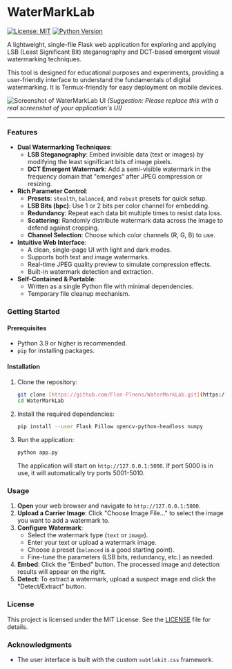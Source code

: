 # WaterMarkLab

[![License: MIT](https://img.shields.io/badge/License-MIT-yellow.svg)](https://opensource.org/licenses/MIT)
[![Python Version](https://img.shields.io/badge/python-3.9+-blue.svg)](https://www.python.org/downloads/)

A lightweight, single-file Flask web application for exploring and applying LSB (Least Significant Bit) steganography and DCT-based emergent visual watermarking techniques.

This tool is designed for educational purposes and experiments, providing a user-friendly interface to understand the fundamentals of digital watermarking. It is Termux-friendly for easy deployment on mobile devices.

![Screenshot of WaterMarkLab UI](https://user-images.githubusercontent.com/YOUR_USER_ID/YOUR_REPO_ID/...)
*(Suggestion: Please replace this with a real screenshot of your application's UI)*

---

### Features

* **Dual Watermarking Techniques**:
    * **LSB Steganography**: Embed invisible data (text or images) by modifying the least significant bits of image pixels.
    * **DCT Emergent Watermark**: Add a semi-visible watermark in the frequency domain that "emerges" after JPEG compression or resizing.
* **Rich Parameter Control**:
    * **Presets**: `stealth`, `balanced`, and `robust` presets for quick setup.
    * **LSB Bits (bpc)**: Use 1 or 2 bits per color channel for embedding.
    * **Redundancy**: Repeat each data bit multiple times to resist data loss.
    * **Scattering**: Randomly distribute watermark data across the image to defend against cropping.
    * **Channel Selection**: Choose which color channels (R, G, B) to use.
* **Intuitive Web Interface**:
    * A clean, single-page UI with light and dark modes.
    * Supports both text and image watermarks.
    * Real-time JPEG quality preview to simulate compression effects.
    * Built-in watermark detection and extraction.
* **Self-Contained & Portable**:
    * Written as a single Python file with minimal dependencies.
    * Temporary file cleanup mechanism.

### Getting Started

#### Prerequisites

- Python 3.9 or higher is recommended.
- `pip` for installing packages.

#### Installation

1.  Clone the repository:
    ```bash
    git clone [https://github.com/Flen-Plnens/WaterMarkLab.git](https://github.com/Flen-Plnens/WaterMarkLab.git)
    cd WaterMarkLab
    ```

2.  Install the required dependencies:
    ```bash
    pip install --user Flask Pillow opencv-python-headless numpy
    ```

3.  Run the application:
    ```bash
    python app.py
    ```
    The application will start on `http://127.0.0.1:5000`. If port 5000 is in use, it will automatically try ports 5001-5010.

### Usage

1.  **Open** your web browser and navigate to `http://127.0.0.1:5000`.
2.  **Upload a Carrier Image**: Click "Choose Image File..." to select the image you want to add a watermark to.
3.  **Configure Watermark**:
    * Select the watermark type (`text` or `image`).
    * Enter your text or upload a watermark image.
    * Choose a preset (`balanced` is a good starting point).
    * Fine-tune the parameters (LSB bits, redundancy, etc.) as needed.
4.  **Embed**: Click the "Embed" button. The processed image and detection results will appear on the right.
5.  **Detect**: To extract a watermark, upload a suspect image and click the "Detect/Extract" button.

### License

This project is licensed under the MIT License. See the [LICENSE](LICENSE) file for details.

### Acknowledgments

* The user interface is built with the custom `subtlekit.css` framework.
